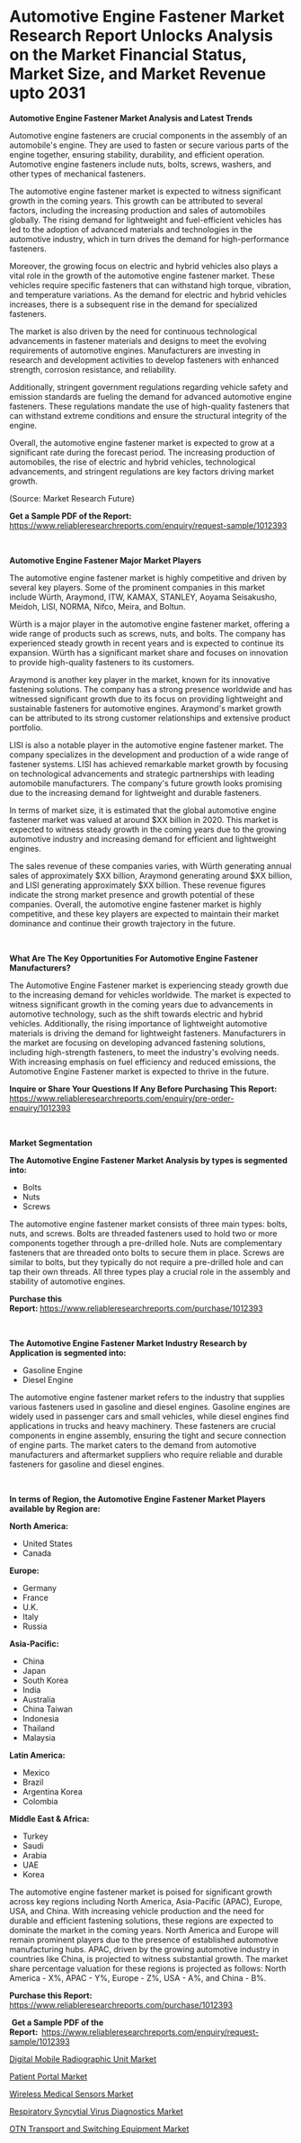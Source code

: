 <p><h1>Automotive Engine Fastener Market Research Report Unlocks Analysis on the Market Financial Status, Market Size, and Market Revenue upto 2031</h1></p><p><strong>Automotive Engine Fastener Market Analysis and Latest Trends</strong></p>
<p><p>Automotive engine fasteners are crucial components in the assembly of an automobile's engine. They are used to fasten or secure various parts of the engine together, ensuring stability, durability, and efficient operation. Automotive engine fasteners include nuts, bolts, screws, washers, and other types of mechanical fasteners.</p><p>The automotive engine fastener market is expected to witness significant growth in the coming years. This growth can be attributed to several factors, including the increasing production and sales of automobiles globally. The rising demand for lightweight and fuel-efficient vehicles has led to the adoption of advanced materials and technologies in the automotive industry, which in turn drives the demand for high-performance fasteners.</p><p>Moreover, the growing focus on electric and hybrid vehicles also plays a vital role in the growth of the automotive engine fastener market. These vehicles require specific fasteners that can withstand high torque, vibration, and temperature variations. As the demand for electric and hybrid vehicles increases, there is a subsequent rise in the demand for specialized fasteners.</p><p>The market is also driven by the need for continuous technological advancements in fastener materials and designs to meet the evolving requirements of automotive engines. Manufacturers are investing in research and development activities to develop fasteners with enhanced strength, corrosion resistance, and reliability.</p><p>Additionally, stringent government regulations regarding vehicle safety and emission standards are fueling the demand for advanced automotive engine fasteners. These regulations mandate the use of high-quality fasteners that can withstand extreme conditions and ensure the structural integrity of the engine.</p><p>Overall, the automotive engine fastener market is expected to grow at a significant rate during the forecast period. The increasing production of automobiles, the rise of electric and hybrid vehicles, technological advancements, and stringent regulations are key factors driving market growth.</p><p>(Source: Market Research Future)</p></p>
<p><strong>Get a Sample PDF of the Report:&nbsp;</strong> <a href="https://www.reliableresearchreports.com/enquiry/request-sample/1012393">https://www.reliableresearchreports.com/enquiry/request-sample/1012393</a></p>
<p>&nbsp;</p>
<p><strong>Automotive Engine Fastener Major Market Players</strong></p>
<p><p>The automotive engine fastener market is highly competitive and driven by several key players. Some of the prominent companies in this market include Würth, Araymond, ITW, KAMAX, STANLEY, Aoyama Seisakusho, Meidoh, LISI, NORMA, Nifco, Meira, and Boltun.</p><p>Würth is a major player in the automotive engine fastener market, offering a wide range of products such as screws, nuts, and bolts. The company has experienced steady growth in recent years and is expected to continue its expansion. Würth has a significant market share and focuses on innovation to provide high-quality fasteners to its customers.</p><p>Araymond is another key player in the market, known for its innovative fastening solutions. The company has a strong presence worldwide and has witnessed significant growth due to its focus on providing lightweight and sustainable fasteners for automotive engines. Araymond's market growth can be attributed to its strong customer relationships and extensive product portfolio.</p><p>LISI is also a notable player in the automotive engine fastener market. The company specializes in the development and production of a wide range of fastener systems. LISI has achieved remarkable market growth by focusing on technological advancements and strategic partnerships with leading automobile manufacturers. The company's future growth looks promising due to the increasing demand for lightweight and durable fasteners.</p><p>In terms of market size, it is estimated that the global automotive engine fastener market was valued at around $XX billion in 2020. This market is expected to witness steady growth in the coming years due to the growing automotive industry and increasing demand for efficient and lightweight engines.</p><p>The sales revenue of these companies varies, with Würth generating annual sales of approximately $XX billion, Araymond generating around $XX billion, and LISI generating approximately $XX billion. These revenue figures indicate the strong market presence and growth potential of these companies. Overall, the automotive engine fastener market is highly competitive, and these key players are expected to maintain their market dominance and continue their growth trajectory in the future.</p></p>
<p>&nbsp;</p>
<p><strong>What Are The Key Opportunities For Automotive Engine Fastener Manufacturers?</strong></p>
<p><p>The Automotive Engine Fastener market is experiencing steady growth due to the increasing demand for vehicles worldwide. The market is expected to witness significant growth in the coming years due to advancements in automotive technology, such as the shift towards electric and hybrid vehicles. Additionally, the rising importance of lightweight automotive materials is driving the demand for lightweight fasteners. Manufacturers in the market are focusing on developing advanced fastening solutions, including high-strength fasteners, to meet the industry's evolving needs. With increasing emphasis on fuel efficiency and reduced emissions, the Automotive Engine Fastener market is expected to thrive in the future.</p></p>
<p><strong>Inquire or Share Your Questions If Any Before Purchasing This Report:</strong> <a href="https://www.reliableresearchreports.com/enquiry/pre-order-enquiry/1012393">https://www.reliableresearchreports.com/enquiry/pre-order-enquiry/1012393</a></p>
<p>&nbsp;</p>
<p><strong>Market Segmentation</strong></p>
<p><strong>The Automotive Engine Fastener Market Analysis by types is segmented into:</strong></p>
<p><ul><li>Bolts</li><li>Nuts</li><li>Screws</li></ul></p>
<p><p>The automotive engine fastener market consists of three main types: bolts, nuts, and screws. Bolts are threaded fasteners used to hold two or more components together through a pre-drilled hole. Nuts are complementary fasteners that are threaded onto bolts to secure them in place. Screws are similar to bolts, but they typically do not require a pre-drilled hole and can tap their own threads. All three types play a crucial role in the assembly and stability of automotive engines.</p></p>
<p><strong>Purchase this Report:&nbsp;</strong><a href="https://www.reliableresearchreports.com/purchase/1012393">https://www.reliableresearchreports.com/purchase/1012393</a></p>
<p>&nbsp;</p>
<p><strong>The Automotive Engine Fastener Market Industry Research by Application is segmented into:</strong></p>
<p><ul><li>Gasoline Engine</li><li>Diesel Engine</li></ul></p>
<p><p>The automotive engine fastener market refers to the industry that supplies various fasteners used in gasoline and diesel engines. Gasoline engines are widely used in passenger cars and small vehicles, while diesel engines find applications in trucks and heavy machinery. These fasteners are crucial components in engine assembly, ensuring the tight and secure connection of engine parts. The market caters to the demand from automotive manufacturers and aftermarket suppliers who require reliable and durable fasteners for gasoline and diesel engines.</p></p>
<p>&nbsp;</p>
<p><strong>In terms of Region, the Automotive Engine Fastener Market Players available by Region are:</strong></p>
<p>
    <p> <strong> North America: </strong>
        <ul>
            <li>United States</li>
            <li>Canada</li>
        </ul>
        </p> 
    <p> <strong> Europe: </strong>
        <ul>
            <li>Germany</li>
            <li>France</li>
            <li>U.K.</li>
            <li>Italy</li>
            <li>Russia</li>
        </ul>
        </p> 
    <p> <strong> Asia-Pacific: </strong>
        <ul>
            <li>China</li>
            <li>Japan</li>
            <li>South Korea</li>
            <li>India</li>
            <li>Australia</li>
            <li>China Taiwan</li>
            <li>Indonesia</li>
            <li>Thailand</li>
            <li>Malaysia</li>
        </ul>
        </p> 
    <p> <strong> Latin America: </strong>
        <ul>
            <li>Mexico</li>
            <li>Brazil</li>
            <li>Argentina Korea</li>
            <li>Colombia</li>
        </ul>
        </p> 
    <p> <strong> Middle East & Africa: </strong>
        <ul>
            <li>Turkey</li>
            <li>Saudi</li>
            <li>Arabia</li>
            <li>UAE</li>
            <li>Korea</li>
        </ul>
    </p>
    </p>
<p><p>The automotive engine fastener market is poised for significant growth across key regions including North America, Asia-Pacific (APAC), Europe, USA, and China. With increasing vehicle production and the need for durable and efficient fastening solutions, these regions are expected to dominate the market in the coming years. North America and Europe will remain prominent players due to the presence of established automotive manufacturing hubs. APAC, driven by the growing automotive industry in countries like China, is projected to witness substantial growth. The market share percentage valuation for these regions is projected as follows: North America - X%, APAC - Y%, Europe - Z%, USA - A%, and China - B%.</p></p>
<p><strong>Purchase this Report: </strong><a href="https://www.reliableresearchreports.com/purchase/1012393">https://www.reliableresearchreports.com/purchase/1012393</a></p>
<p>&nbsp;<strong>Get a Sample PDF of the Report:&nbsp;&nbsp;</strong><a href="https://www.reliableresearchreports.com/enquiry/request-sample/1012393">https://www.reliableresearchreports.com/enquiry/request-sample/1012393</a></p>
<p><strong></strong></p>
<p><p><a href="https://www.linkedin.com/pulse/digital-mobile-radiographic-unit-market-provides-detailed-segmentation-nbvuf?trackingId=%2BgTWzViBQ3azgGfFdxX4%2FQ%3D%3D">Digital Mobile Radiographic Unit Market</a></p><p><a href="https://www.linkedin.com/pulse/patient-portal-market-provides-comprehensive-analysis-including-i2wic?trackingId=RpmLcH4mTS6194iDJS1i9Q%3D%3D">Patient Portal Market</a></p><p><a href="https://www.linkedin.com/pulse/insights-wireless-medical-sensors-market-size-analysing-6rfuc?trackingId=ZqqDz9jwSgueNLKOzWmdsw%3D%3D">Wireless Medical Sensors Market</a></p><p><a href="https://github.com/kelosurfing/Market-Research-Report-List-1/blob/main/respiratory-syncytial-virus-diagnostics-market.md">Respiratory Syncytial Virus Diagnostics Market</a></p><p><a href="https://github.com/mufaksami/Market-Research-Report-List-1/blob/main/otn-transport-and-switching-equipment-market.md">OTN Transport and Switching Equipment Market</a></p></p>